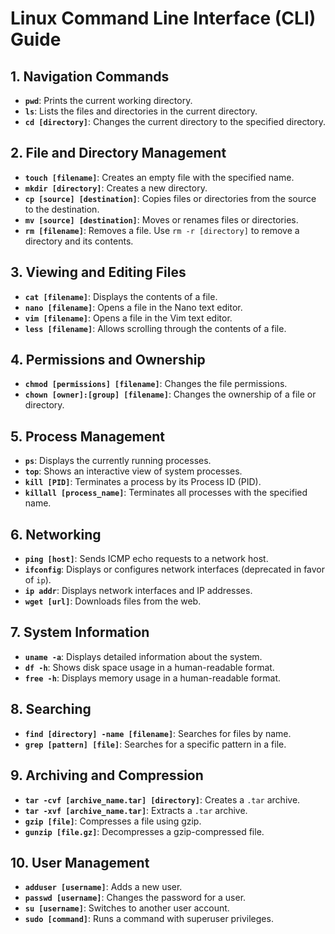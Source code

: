 # Linux Command Line Interface (CLI) Guide

## 1. Navigation Commands

- **`pwd`**: Prints the current working directory.
- **`ls`**: Lists the files and directories in the current directory.
- **`cd [directory]`**: Changes the current directory to the specified directory.

## 2. File and Directory Management

- **`touch [filename]`**: Creates an empty file with the specified name.
- **`mkdir [directory]`**: Creates a new directory.
- **`cp [source] [destination]`**: Copies files or directories from the source to the destination.
- **`mv [source] [destination]`**: Moves or renames files or directories.
- **`rm [filename]`**: Removes a file. Use `rm -r [directory]` to remove a directory and its contents.

## 3. Viewing and Editing Files

- **`cat [filename]`**: Displays the contents of a file.
- **`nano [filename]`**: Opens a file in the Nano text editor.
- **`vim [filename]`**: Opens a file in the Vim text editor.
- **`less [filename]`**: Allows scrolling through the contents of a file.

## 4. Permissions and Ownership

- **`chmod [permissions] [filename]`**: Changes the file permissions.
- **`chown [owner]:[group] [filename]`**: Changes the ownership of a file or directory.

## 5. Process Management

- **`ps`**: Displays the currently running processes.
- **`top`**: Shows an interactive view of system processes.
- **`kill [PID]`**: Terminates a process by its Process ID (PID).
- **`killall [process_name]`**: Terminates all processes with the specified name.

## 6. Networking

- **`ping [host]`**: Sends ICMP echo requests to a network host.
- **`ifconfig`**: Displays or configures network interfaces (deprecated in favor of `ip`).
- **`ip addr`**: Displays network interfaces and IP addresses.
- **`wget [url]`**: Downloads files from the web.

## 7. System Information

- **`uname -a`**: Displays detailed information about the system.
- **`df -h`**: Shows disk space usage in a human-readable format.
- **`free -h`**: Displays memory usage in a human-readable format.

## 8. Searching

- **`find [directory] -name [filename]`**: Searches for files by name.
- **`grep [pattern] [file]`**: Searches for a specific pattern in a file.

## 9. Archiving and Compression

- **`tar -cvf [archive_name.tar] [directory]`**: Creates a `.tar` archive.
- **`tar -xvf [archive_name.tar]`**: Extracts a `.tar` archive.
- **`gzip [file]`**: Compresses a file using gzip.
- **`gunzip [file.gz]`**: Decompresses a gzip-compressed file.

## 10. User Management

- **`adduser [username]`**: Adds a new user.
- **`passwd [username]`**: Changes the password for a user.
- **`su [username]`**: Switches to another user account.
- **`sudo [command]`**: Runs a command with superuser privileges.
